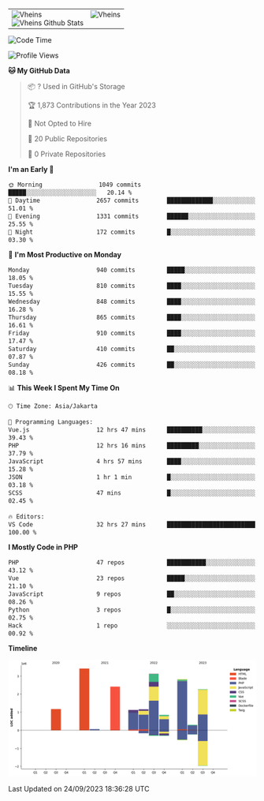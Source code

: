 <table>
  <tr>
    <td valign="top">
      <img src="https://github-readme-streak-stats.herokuapp.com/?user=Vheins&" alt="Vheins" /><br/>
      <img src="https://github-readme-stats.vercel.app/api?username=vheins&count_private=true&show_icons=true" alt="Vheins Github Stats">
    </td>
    <td valign="top">
      <img src="https://github-readme-stats.vercel.app/api/top-langs/?username=Vheins&count_private=true" alt="Vheins" /><br/>
    </td>
  </tr>
</table>

<!--START_SECTION:waka-->
![Code Time](http://img.shields.io/badge/Code%20Time-637%20hrs%2018%20mins-blue)

![Profile Views](http://img.shields.io/badge/Profile%20Views-0-blue)

**🐱 My GitHub Data** 

> 📦 ? Used in GitHub's Storage 
 > 
> 🏆 1,873 Contributions in the Year 2023
 > 
> 🚫 Not Opted to Hire
 > 
> 📜 20 Public Repositories 
 > 
> 🔑 0 Private Repositories 
 > 
**I'm an Early 🐤** 

```text
🌞 Morning                1049 commits        █████░░░░░░░░░░░░░░░░░░░░   20.14 % 
🌆 Daytime                2657 commits        █████████████░░░░░░░░░░░░   51.01 % 
🌃 Evening                1331 commits        ██████░░░░░░░░░░░░░░░░░░░   25.55 % 
🌙 Night                  172 commits         █░░░░░░░░░░░░░░░░░░░░░░░░   03.30 % 
```
📅 **I'm Most Productive on Monday** 

```text
Monday                   940 commits         █████░░░░░░░░░░░░░░░░░░░░   18.05 % 
Tuesday                  810 commits         ████░░░░░░░░░░░░░░░░░░░░░   15.55 % 
Wednesday                848 commits         ████░░░░░░░░░░░░░░░░░░░░░   16.28 % 
Thursday                 865 commits         ████░░░░░░░░░░░░░░░░░░░░░   16.61 % 
Friday                   910 commits         ████░░░░░░░░░░░░░░░░░░░░░   17.47 % 
Saturday                 410 commits         ██░░░░░░░░░░░░░░░░░░░░░░░   07.87 % 
Sunday                   426 commits         ██░░░░░░░░░░░░░░░░░░░░░░░   08.18 % 
```


📊 **This Week I Spent My Time On** 

```text
🕑︎ Time Zone: Asia/Jakarta

💬 Programming Languages: 
Vue.js                   12 hrs 47 mins      ██████████░░░░░░░░░░░░░░░   39.43 % 
PHP                      12 hrs 16 mins      █████████░░░░░░░░░░░░░░░░   37.79 % 
JavaScript               4 hrs 57 mins       ████░░░░░░░░░░░░░░░░░░░░░   15.28 % 
JSON                     1 hr 1 min          █░░░░░░░░░░░░░░░░░░░░░░░░   03.18 % 
SCSS                     47 mins             █░░░░░░░░░░░░░░░░░░░░░░░░   02.45 % 

🔥 Editors: 
VS Code                  32 hrs 27 mins      █████████████████████████   100.00 % 
```

**I Mostly Code in PHP** 

```text
PHP                      47 repos            ███████████░░░░░░░░░░░░░░   43.12 % 
Vue                      23 repos            █████░░░░░░░░░░░░░░░░░░░░   21.10 % 
JavaScript               9 repos             ██░░░░░░░░░░░░░░░░░░░░░░░   08.26 % 
Python                   3 repos             █░░░░░░░░░░░░░░░░░░░░░░░░   02.75 % 
Hack                     1 repo              ░░░░░░░░░░░░░░░░░░░░░░░░░   00.92 % 
```



**Timeline**

![Lines of Code chart](https://raw.githubusercontent.com/vheins/vheins/main/assets/bar_graph.png)


 Last Updated on 24/09/2023 18:36:28 UTC
<!--END_SECTION:waka-->
